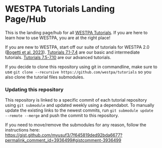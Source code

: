 # WESTPA Tutorials Landing Page/Hub

This is the landing page/hub for all [WESTPA Tutorials](https://github.com/westpa/westpa/wiki/tutorials). If you are here to learn how to use WESTPA, you are at the right place!

If you are new to WESTPA, start off our suite of tutorials for WESTPA 2.0 \([Bogetti et al. 2023](https://doi.org/10.33011/livecoms.5.1.1655 )\). [Tutorials 7.1-7.4](https://github.com/westpa/westpa_tutorials) are our basic and intermediate tutorials. [Tutorials 7.5-7.10](https://github.com/westpa/westpa2_tutorials) are our advanced tutorials.

If you decide to clone this repository using git in commandline, make sure to use `git clone --recursive https://github.com/westpa/tutorials` so you also clone the tutorial files submodules.

### Updating this repository

This repository is linked to a specific commit of each tutorial repository using `git submodule` and updated weekly using a dependabot. To manually update the existing links to the newest commits, run `git submodule update --remote --merge` and push the commit to this repository.

If you need to move/remove the submodules for any reason, follow the instructions here:
https://gist.github.com/myusuf3/7f645819ded92bda6677?permalink_comment_id=3936499#gistcomment-3936499
